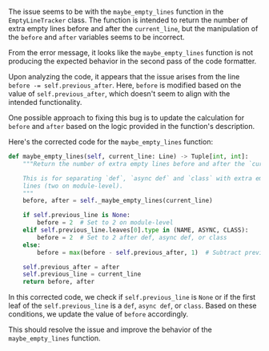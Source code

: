 The issue seems to be with the `maybe_empty_lines` function in the `EmptyLineTracker` class. The function is intended to return the number of extra empty lines before and after the `current_line`, but the manipulation of the `before` and `after` variables seems to be incorrect.

From the error message, it looks like the `maybe_empty_lines` function is not producing the expected behavior in the second pass of the code formatter.

Upon analyzing the code, it appears that the issue arises from the line `before -= self.previous_after`. Here, `before` is modified based on the value of `self.previous_after`, which doesn't seem to align with the intended functionality.

One possible approach to fixing this bug is to update the calculation for `before` and `after` based on the logic provided in the function's description.

Here's the corrected code for the `maybe_empty_lines` function:

```python
def maybe_empty_lines(self, current_line: Line) -> Tuple[int, int]:
    """Return the number of extra empty lines before and after the `current_line`.

    This is for separating `def`, `async def` and `class` with extra empty
    lines (two on module-level).
    """
    before, after = self._maybe_empty_lines(current_line)

    if self.previous_line is None:
        before = 2  # Set to 2 on module-level
    elif self.previous_line.leaves[0].type in (NAME, ASYNC, CLASS):
        before = 2  # Set to 2 after def, async def, or class
    else:
        before = max(before - self.previous_after, 1)  # Subtract previous_after, but keep at least 1

    self.previous_after = after
    self.previous_line = current_line
    return before, after
```

In this corrected code, we check if `self.previous_line` is `None` or if the first leaf of the `self.previous_line` is a `def`, `async def`, or `class`. Based on these conditions, we update the value of `before` accordingly.

This should resolve the issue and improve the behavior of the `maybe_empty_lines` function.
